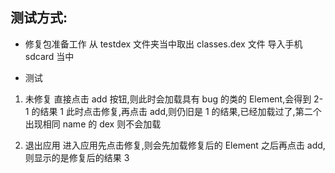 ## 测试方式:

- 修复包准备工作
  从 testdex 文件夹当中取出 classes.dex 文件
  导入手机 sdcard 当中

* 测试

1. 未修复
   直接点击 add 按钮,则此时会加载具有 bug 的类的 Element,会得到 2-1 的结果 1
   此时点击修复,再点击 add,则仍旧是 1 的结果,已经加载过了,第二个出现相同 name 的 dex 则不会加载

2. 退出应用
   进入应用先点击修复,则会先加载修复后的 Element
   之后再点击 add,则显示的是修复后的结果 3
